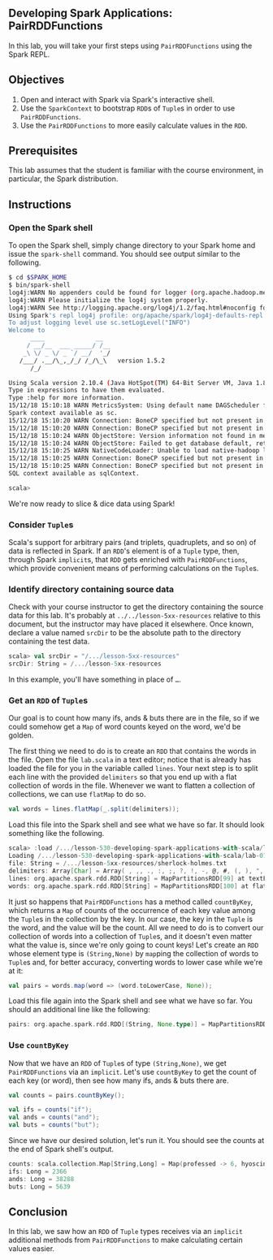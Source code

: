 ## Developing Spark Applications:  PairRDDFunctions

In this lab, you will take your first steps using `PairRDDFunctions` using the Spark REPL.

## Objectives

1. Open and interact with Spark via Spark's interactive shell.
2. Use the `SparkContext` to bootstrap `RDD`s of `Tuple`s in order to use `PairRDDFunctions`.
3. Use the `PairRDDFunctions` to more easily calculate values in the `RDD`.

## Prerequisites

This lab assumes that the student is familiar with the course environment, in particular, the Spark distribution.

## Instructions

### Open the Spark shell

To open the Spark shell, simply change directory to your Spark home and issue the `spark-shell` command.  You should see output similar to the following.

``` sh
$ cd $SPARK_HOME
$ bin/spark-shell
log4j:WARN No appenders could be found for logger (org.apache.hadoop.metrics2.lib.MutableMetricsFactory).
log4j:WARN Please initialize the log4j system properly.
log4j:WARN See http://logging.apache.org/log4j/1.2/faq.html#noconfig for more info.
Using Spark's repl log4j profile: org/apache/spark/log4j-defaults-repl.properties
To adjust logging level use sc.setLogLevel("INFO")
Welcome to
      ____              __
     / __/__  ___ _____/ /__
    _\ \/ _ \/ _ `/ __/  '_/
   /___/ .__/\_,_/_/ /_/\_\   version 1.5.2
      /_/

Using Scala version 2.10.4 (Java HotSpot(TM) 64-Bit Server VM, Java 1.8.0_31)
Type in expressions to have them evaluated.
Type :help for more information.
15/12/18 15:10:18 WARN MetricsSystem: Using default name DAGScheduler for source because spark.app.id is not set.
Spark context available as sc.
15/12/18 15:10:20 WARN Connection: BoneCP specified but not present in CLASSPATH (or one of dependencies)
15/12/18 15:10:20 WARN Connection: BoneCP specified but not present in CLASSPATH (or one of dependencies)
15/12/18 15:10:24 WARN ObjectStore: Version information not found in metastore. hive.metastore.schema.verification is not enabled so recording the schema version 1.2.0
15/12/18 15:10:24 WARN ObjectStore: Failed to get database default, returning NoSuchObjectException
15/12/18 15:10:25 WARN NativeCodeLoader: Unable to load native-hadoop library for your platform... using builtin-java classes where applicable
15/12/18 15:10:25 WARN Connection: BoneCP specified but not present in CLASSPATH (or one of dependencies)
15/12/18 15:10:25 WARN Connection: BoneCP specified but not present in CLASSPATH (or one of dependencies)
SQL context available as sqlContext.

scala>
```

We're now ready to slice & dice data using Spark!

### Consider `Tuple`s

Scala's support for arbitrary pairs (and triplets, quadruplets, and so on) of data is reflected in Spark.  If an `RDD`'s element is of a `Tuple` type, then, through Spark `implicit`s, that `RDD` gets enriched with `PairRDDFunctions`, which provide convenient means of performing calculations on the `Tuple`s.

### Identify directory containing source data

Check with your course instructor to get the directory containing the source data for this lab.  It's probably at `../../lesson-5xx-resources` relative to this document, but the instructor may have placed it elsewhere.  Once known, declare a value named `srcDir` to be the absolute path to the directory containing the test data.

``` scala
scala> val srcDir = "/.../lesson-5xx-resources"
srcDir: String = /.../lesson-5xx-resources
```

In this example, you'll have something in place of `…`.

### Get an `RDD` of `Tuple`s

Our goal is to count how many ifs, ands & buts there are in the file, so if we could somehow get a `Map` of word counts keyed on the word, we'd be golden.

The first thing we need to do is to create an `RDD` that contains the words in the file.  Open the file `lab.scala` in a text editor; notice that is already has loaded the file for you in the variable called `lines`.  Your next step is to split each line with the provided `delimiters` so that you end up with a flat collection of words in the file.  Whenever we want to flatten a collection of collections, we can use `flatMap` to do so.

``` scala
val words = lines.flatMap(_.split(delimiters));
```

Load this file into the Spark shell and see what we have so far.  It should look something like the following.

``` scala
scala> :load /.../lesson-530-developing-spark-applications-with-scala/lab-01-pair-rdd-word-count/lab.scala
Loading /.../lesson-530-developing-spark-applications-with-scala/lab-01-pair-rdd-word-count/lab.scala...
file: String = /.../lesson-5xx-resources/sherlock-holmes.txt
delimiters: Array[Char] = Array( , ,, ., :, ;, ?, !, -, @, #, (, ), ", *)
lines: org.apache.spark.rdd.RDD[String] = MapPartitionsRDD[99] at textFile at <console>:52
words: org.apache.spark.rdd.RDD[String] = MapPartitionsRDD[100] at flatMap at <console>:56
```

It just so happens that `PairRDDFunctions` has a method called `countByKey`, which returns a `Map` of counts of the occurrence of each key value among the `Tuple`s in the collection by the key.  In our case, the key in the `Tuple` is the word, and the value will be the count.  All we need to do is to convert our collection of words into a collection of `Tuple`s, and it doesn't even matter what the value is, since we're only going to count keys!  Let's create an `RDD` whose element type is `(String,None)` by `map`ping the collection of words to `Tuple`s and, for better accuracy, converting words to lower case while we're at it:

``` scala
val pairs = words.map(word => (word.toLowerCase, None));
```

Load this file again into the Spark shell and see what we have so far.  You should an additional line like the following:

``` scala
pairs: org.apache.spark.rdd.RDD[(String, None.type)] = MapPartitionsRDD[104] at map at <console>:58
```

### Use `countByKey`

Now that we have an `RDD` of `Tuple`s of type `(String,None)`, we get `PairRDDFunctions` via an `implicit`.  Let's use `countByKey` to get the count of each key (or word), then see how many ifs, ands & buts there are.

``` scala
val counts = pairs.countByKey();

val ifs = counts("if");
val ands = counts("and");
val buts = counts("but");
```

Since we have our desired solution, let's run it.  You should see the counts at the end of Spark shell's output.

``` scala
counts: scala.collection.Map[String,Long] = Map(professed -> 6, hyoscin -> 1, metacarpals -> 2, chary -> 1, _cystic -> 5, phosphates -> 1, incident -> 27, serious -> 141, brink -> 4, ferociously -> 1, regularizing -> 1, youthful -> 16, sinister -> 16, comply -> 19, ebb -> 2, breaks -> 17, forgotten -> 64, precious -> 38, boxers -> 2, compliment -> 7, inflammatory -> 45, oesophagus -> 5, unkempt -> 1, fiancee's -> 2, embedded -> 26, respecting -> 15, cystica_ -> 1, 710 -> 1, lover -> 24, jena -> 5, plentiful -> 7, evanescent -> 8, malignant -> 80, pasture -> 4, cweep -> 1, speaker -> 22, interossei -> 2, htm -> 1, periodicity -> 1, terrible -> 195, lion -> 3, latterly -> 9, rate -> 67, morio -> 4, ellet -> 1, 205 -> 11, pepper -> 2, inevitable -> 61, nonetheless -> 1, perceives -> 1, met...
ifs: Long = 2366
ands: Long = 38288
buts: Long = 5639
```

## Conclusion

In this lab, we saw how an `RDD` of `Tuple` types receives via an `implicit` additional methods from `PairRDDFunctions` to make calculating certain values easier.